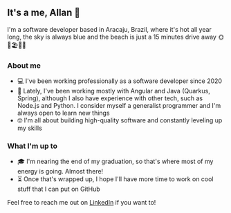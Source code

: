 ## It's a me, Allan 👋

I'm a software developer based in Aracaju, Brazil, where it's hot all year long, the sky is always blue and the beach is just a 15 minutes drive away 🌞🌴🏖️🥥🏃

### About me 
- 💻 I've been working professionally as a software developer since 2020
- 🚀 Lately, I've been working mostly with Angular and Java (Quarkus, Spring), although I also have experience with other tech, such as Node.js and Python. I consider myself a generalist programmer and I'm always open to learn new things
- 🤓 I'm all about building high-quality software and constantly leveling up my skills

### What I'm up to

- 🎓 I'm nearing the end of my graduation, so that's where most of my energy is going. Almost there!
- ⏳ Once that's wrapped up, I hope I'll have more time to work on cool stuff that I can put on GitHub

Feel free to reach me out on [LinkedIn](https://www.linkedin.com/in/allanjuan/) if you want to! 
